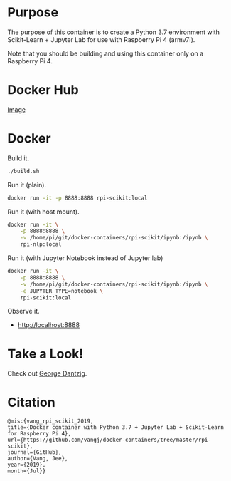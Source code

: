 # Purpose

The purpose of this container is to create a Python 3.7 environment with Scikit-Learn + Jupyter Lab for use with Raspberry Pi 4 (armv7l).

Note that you should be building and using this container only on a Raspberry Pi 4.

# Docker Hub

[Image](https://hub.docker.com/r/vangjee/rpi-scikit)

# Docker

Build it.

```bash
./build.sh
```

Run it (plain).

```bash
docker run -it -p 8888:8888 rpi-scikit:local
```

Run it (with host mount).

```bash
docker run -it \
    -p 8888:8888 \
    -v /home/pi/git/docker-containers/rpi-scikit/ipynb:/ipynb \
    rpi-nlp:local
```

Run it (with Jupyter Notebook instead of Jupyter lab)

```bash
docker run -it \
    -p 8888:8888 \
    -v /home/pi/git/docker-containers/rpi-scikit/ipynb:/ipynb \
    -e JUPYTER_TYPE=notebook \
    rpi-scikit:local
```

Observe it.

* [http://localhost:8888](http://localhost:8888)

# Take a Look!

Check out [George Dantzig](https://en.wikipedia.org/wiki/George_Dantzig).

# Citation

```
@misc{vang_rpi_scikit_2019, 
title={Docker container with Python 3.7 + Jupyter Lab + Scikit-Learn for Raspberry Pi 4},
url={https://github.com/vangj/docker-containers/tree/master/rpi-scikit}, 
journal={GitHub},
author={Vang, Jee},
year={2019},
month={Jul}}
```
